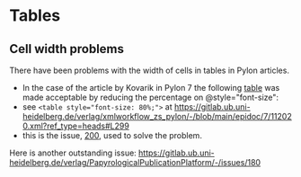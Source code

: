 # Tables

## Cell width problems

There have been problems with the width of cells in tables in Pylon articles. 

- In the case of the article by Kovarik in Pylon 7 the following [table](https://journals.ub.uni-heidelberg.de/index.php/pylon/article/view/112020/107699#tab2) was made acceptable by reducing the percentage on @style="font-size":
- see `<table style="font-size: 80%;">` at https://gitlab.ub.uni-heidelberg.de/verlag/xmlworkflow_zs_pylon/-/blob/main/epidoc/7/112020.xml?ref_type=heads#L299
- this is the issue, [200](https://gitlab.ub.uni-heidelberg.de/verlag/PapyrologicalPublicationPlatform/-/issues/200), used to solve the problem.

Here is another outstanding issue: https://gitlab.ub.uni-heidelberg.de/verlag/PapyrologicalPublicationPlatform/-/issues/180


